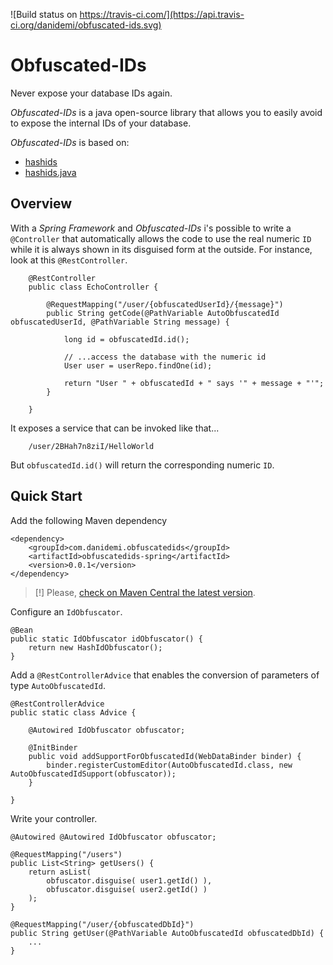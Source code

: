 
![Build status on https://travis-ci.com/](https://api.travis-ci.org/danidemi/obfuscated-ids.svg)

Obfuscated-IDs
==============
Never expose your database IDs again.

_Obfuscated-IDs_ is a java open-source library that allows you to easily
avoid to expose the internal IDs of your database.

_Obfuscated-IDs_ is based on: 
* [hashids](http://hashids.org/)
* [hashids.java](https://github.com/jiecao-fm/hashids-java)

## Overview

With a _Spring Framework_ and _Obfuscated-IDs_ i's possible to write a `@Controller`
that automatically allows the code to use the real numeric `ID` while it is always 
shown in its disguised form at the outside.
For instance, look at this `@RestController`.
 
        @RestController
        public class EchoController {

            @RequestMapping("/user/{obfuscatedUserId}/{message}")
            public String getCode(@PathVariable AutoObfuscatedId obfuscatedUserId, @PathVariable String message) {
                
                long id = obfuscatedId.id();
                
                // ...access the database with the numeric id
                User user = userRepo.findOne(id);
                
                return "User " + obfuscatedId + " says '" + message + "'";
            }

        }

It exposes a service that can be invoked like that...

        /user/2BHah7n8ziI/HelloWorld
        
But `obfuscatedId.id()` will return the corresponding numeric `ID`.

## Quick Start

Add the following Maven dependency

    <dependency>
        <groupId>com.danidemi.obfuscatedids</groupId>
        <artifactId>obfuscatedids-spring</artifactId>
        <version>0.0.1</version>
    </dependency>
    
> [!] Please, [check on Maven Central the latest version](http://search.maven.org/#search%7Cga%7C1%7Cg%3A%22com.danidemi.obfuscatedids%22).
    
Configure an `IdObfuscator`. 

    @Bean
    public static IdObfuscator idObfuscator() {
        return new HashIdObfuscator();
    }
    
Add a `@RestControllerAdvice` that enables the conversion of parameters
 of type `AutoObfuscatedId`.

    @RestControllerAdvice
    public static class Advice {

        @Autowired IdObfuscator obfuscator;

        @InitBinder
        public void addSupportForObfuscatedId(WebDataBinder binder) {
            binder.registerCustomEditor(AutoObfuscatedId.class, new AutoObfuscatedIdSupport(obfuscator));
        }

    }
    
Write your controller.

    @Autowired @Autowired IdObfuscator obfuscator;

    @RequestMapping("/users")
    public List<String> getUsers() {
        return asList(
            obfuscator.disguise( user1.getId() ),
            obfuscator.disguise( user2.getId() )
        );
    }

    @RequestMapping("/user/{obfuscatedDbId}")
    public String getUser(@PathVariable AutoObfuscatedId obfuscatedDbId) {
        ...
    }
